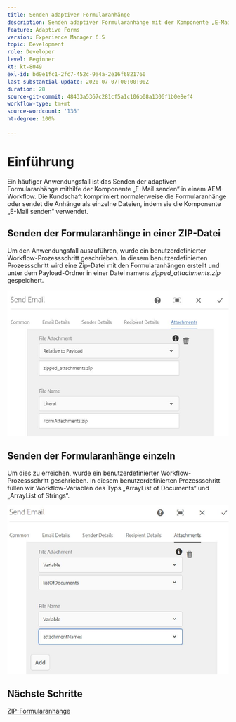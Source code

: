 ```yaml
---
title: Senden adaptiver Formularanhänge
description: Senden adaptiver Formularanhänge mit der Komponente „E-Mail senden“
feature: Adaptive Forms
version: Experience Manager 6.5
topic: Development
role: Developer
level: Beginner
kt: kt-8049
exl-id: bd9e1fc1-2fc7-452c-9a4a-2e16f6821760
last-substantial-update: 2020-07-07T00:00:00Z
duration: 28
source-git-commit: 48433a5367c281cf5a1c106b08a1306f1b0e8ef4
workflow-type: tm+mt
source-wordcount: '136'
ht-degree: 100%

---
```


# Einführung



Ein häufiger Anwendungsfall ist das Senden der adaptiven Formularanhänge mithilfe der Komponente „E-Mail senden“ in einem AEM-Workflow.
Die Kundschaft komprimiert normalerweise die Formularanhänge oder sendet die Anhänge als einzelne Dateien, indem sie die Komponente „E-Mail senden“ verwendet.

## Senden der Formularanhänge in einer ZIP-Datei

Um den Anwendungsfall auszuführen, wurde ein benutzerdefinierter Workflow-Prozessschritt geschrieben. In diesem benutzerdefinierten Prozessschritt wird eine Zip-Datei mit den Formularanhängen erstellt und unter dem Payload-Ordner in einer Datei namens *zipped_attachments.zip* gespeichert.

![send-form-attachments](assets/send-form-attachments.JPG)

## Senden der Formularanhänge einzeln

Um dies zu erreichen, wurde ein benutzerdefinierter Workflow-Prozessschritt geschrieben. In diesem benutzerdefinierten Prozessschritt füllen wir Workflow-Variablen des Typs „ArrayList of Documents“ und „ArrayList of Strings“.

![send-list-of-documents](assets/send-list-of-documents.JPG)

## Nächste Schritte

[ZIP-Formularanhänge](./custom-process-step.md)
